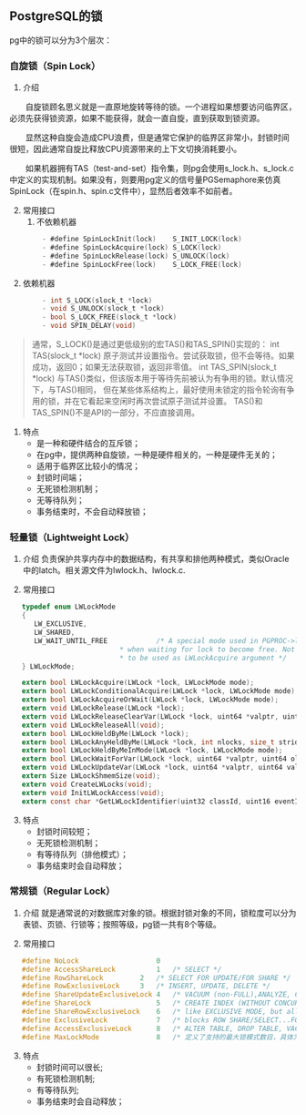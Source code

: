 ## PostgreSQL的锁

pg中的锁可以分为3个层次：

### 自旋锁（Spin Lock）
1. 介绍

&emsp;&emsp;自旋锁顾名思义就是一直原地旋转等待的锁。一个进程如果想要访问临界区，必须先获得锁资源，如果不能获得，就会一直自旋，直到获取到锁资源。

&emsp;&emsp;显然这种自旋会造成CPU浪费，但是通常它保护的临界区非常小，封锁时间很短，因此通常自旋比释放CPU资源带来的上下文切换消耗要小。

&emsp;&emsp;如果机器拥有TAS（test-and-set）指令集，则pg会使用s_lock.h、s_lock.c中定义的实现机制。如果没有，则要用pg定义的信号量PGSemaphore来仿真SpinLock（在spin.h、spin.c文件中），显然后者效率不如前者。

2. 常用接口   
   1. 不依赖机器
```c
        - #define SpinLockInit(lock)	S_INIT_LOCK(lock)
        - #define SpinLockAcquire(lock) S_LOCK(lock)
        - #define SpinLockRelease(lock) S_UNLOCK(lock)
        - #define SpinLockFree(lock)	S_LOCK_FREE(lock)
```
   2. 依赖机器
```c
        - int S_LOCK(slock_t *lock)
        - void S_UNLOCK(slock_t *lock)
        - bool S_LOCK_FREE(slock_t *lock)
        - void SPIN_DELAY(void)
```

> 通常，S_LOCK()是通过更低级别的宏TAS()和TAS_SPIN()实现的：
> int TAS(slock_t *lock)
> 	原子测试并设置指令。尝试获取锁，但不会等待。如果成功，返回0；如果无法获取锁，返回非零值。
> int TAS_SPIN(slock_t *lock)
> 	与TAS()类似，但该版本用于等待先前被认为有争用的锁。默认情况下，与TAS()相同，
>     但在某些体系结构上，最好使用未锁定的指令轮询有争用的锁，并在它看起来空闲时再次尝试原子测试并设置。
> TAS()和TAS_SPIN()不是API的一部分，不应直接调用。

1. 特点
    - 是一种和硬件结合的互斥锁；
    - 在pg中，提供两种自旋锁，一种是硬件相关的，一种是硬件无关的；
    - 适用于临界区比较小的情况；
    - 封锁时间端；
    - 无死锁检测机制；
    - 无等待队列；
    - 事务结束时，不会自动释放锁；

### 轻量锁（Lightweight Lock）
1. 介绍
负责保护共享内存中的数据结构，有共享和排他两种模式，类似Oracle中的latch。相关源文件为lwlock.h、lwlock.c.

2. 常用接口

```c
   typedef enum LWLockMode
   {
      LW_EXCLUSIVE,
      LW_SHARED,
      LW_WAIT_UNTIL_FREE			/* A special mode used in PGPROC->lwlockMode,
                           * when waiting for lock to become free. Not
                           * to be used as LWLockAcquire argument */
   } LWLockMode;

   extern bool LWLockAcquire(LWLock *lock, LWLockMode mode);
   extern bool LWLockConditionalAcquire(LWLock *lock, LWLockMode mode);
   extern bool LWLockAcquireOrWait(LWLock *lock, LWLockMode mode);
   extern void LWLockRelease(LWLock *lock);
   extern void LWLockReleaseClearVar(LWLock *lock, uint64 *valptr, uint64 val);
   extern void LWLockReleaseAll(void);
   extern bool LWLockHeldByMe(LWLock *lock);
   extern bool LWLockAnyHeldByMe(LWLock *lock, int nlocks, size_t stride);
   extern bool LWLockHeldByMeInMode(LWLock *lock, LWLockMode mode);
   extern bool LWLockWaitForVar(LWLock *lock, uint64 *valptr, uint64 oldval, uint64 *newval);
   extern void LWLockUpdateVar(LWLock *lock, uint64 *valptr, uint64 value);
   extern Size LWLockShmemSize(void);
   extern void CreateLWLocks(void);
   extern void InitLWLockAccess(void);
   extern const char *GetLWLockIdentifier(uint32 classId, uint16 eventId);
```

3. 特点
   - 封锁时间较短；
   - 无死锁检测机制；
   - 有等待队列（排他模式）；
   - 事务结束时会自动释放；


### 常规锁（Regular Lock）
1. 介绍
就是通常说的对数据库对象的锁。根据封锁对象的不同，锁粒度可以分为表锁、页锁、行锁等；按照等级，pg锁一共有8个等级。

2. 常用接口

~~~C
   #define NoLock					0
   #define AccessShareLock			1	/* SELECT */
   #define RowShareLock			2	/* SELECT FOR UPDATE/FOR SHARE */
   #define RowExclusiveLock		3	/* INSERT, UPDATE, DELETE */
   #define ShareUpdateExclusiveLock 4	/* VACUUM (non-FULL),ANALYZE, CREATE INDEX CONCURRENTLY */
   #define ShareLock				5	/* CREATE INDEX (WITHOUT CONCURRENTLY) */
   #define ShareRowExclusiveLock	6	/* like EXCLUSIVE MODE, but allows ROW SHARE */
   #define ExclusiveLock			7	/* blocks ROW SHARE/SELECT...FOR UPDATE */
   #define AccessExclusiveLock		8	/* ALTER TABLE, DROP TABLE, VACUUM FULL, and unqualified LOCK TABLE  */
   #define MaxLockMode				8   /* 定义了支持的最大锁模式数目，具体为8种锁模式 */
~~~

3. 特点
   - 封锁时间可以很长;
   - 有死锁检测机制;
   - 有等待队列;
   - 事务结束时会自动释放；
